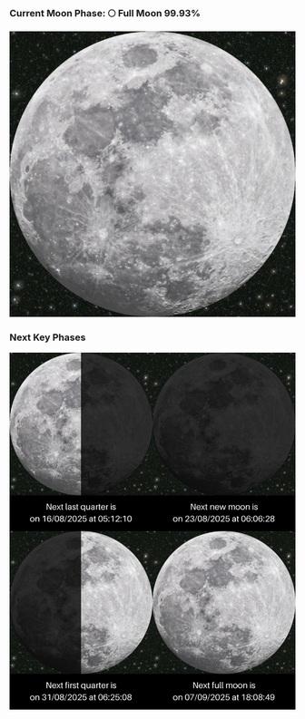 ### Current Moon Phase: 🌕 Full Moon 99.93%
![Moon Phase](moonphase.png)
### Next Key Phases
![Gallery](gallery.png)